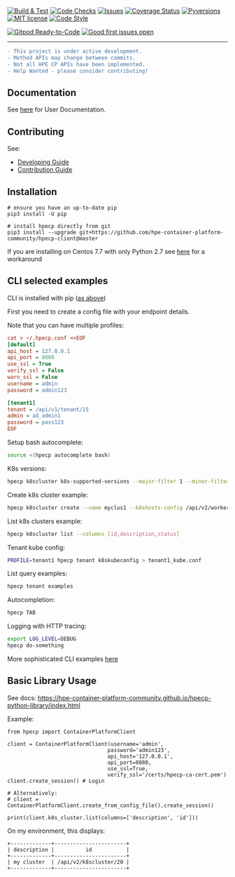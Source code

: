 [![Build & Test](https://github.com/hpe-container-platform-community/hpecp-python-library/workflows/Build%20&%20Test/badge.svg?branch=master&event=push)](https://github.com/hpe-container-platform-community/hpecp-python-library/actions?query=workflow%3A%22Build+%26+Test%22+branch%3Amaster)
[![Code Checks](https://github.com/hpe-container-platform-community/hpecp-python-library/workflows/Code%20Checks/badge.svg?branch=master&event=push)](https://github.com/hpe-container-platform-community/hpecp-python-library/actions?query=workflow%3A%22Code+Checks%22+branch%3Amaster)
[![Issues](https://img.shields.io/github/issues/hpe-container-platform-community/hpecp-python-library/bug.svg)](https://github.com/hpe-container-platform-community/hpecp-python-library/issues?q=is%3Aissue+is%3Aopen+label%3A"bug")
[![Coverage Status](https://coveralls.io/repos/github/hpe-container-platform-community/hpecp-python-library/badge.png?branch=master)](https://coveralls.io/github/hpe-container-platform-community/hpecp-python-library?branch=master)
[![Pyversions](https://img.shields.io/badge/Pyversions-2.7,%203.5,%203.6,%203.7,%203.8,%203.9-green.svg)](https://github.com/hpe-container-platform-community/hpecp-python-library/blob/master/tox.ini#L7)
[![MIT license](http://img.shields.io/badge/license-MIT-brightgreen.svg)](http://opensource.org/licenses/MIT)
[![Code Style](https://img.shields.io/badge/code%20style-black-000000.svg)](https://github.com/psf/black)

[![Gitpod Ready-to-Code](https://img.shields.io/badge/Gitpod-ready--to--code-blue?logo=gitpod)](https://gitpod.io/#https://github.com/hpe-container-platform-community/hpecp-python-library)
[![Good first issues open](https://img.shields.io/github/issues/hpe-container-platform-community/hpecp-python-library/good%20first%20issue.svg?label=good%20first%20issue)](https://github.com/hpe-container-platform-community/hpecp-python-library/issues?q=is%3Aissue+is%3Aopen+label%3A%22good+first+issue%22)


----

```diff
- This project is under active development.
- Method APIs may change between commits.
- Not all HPE CP APIs have been implemented.
- Help Wanted - please consider contributing!
```

## Documentation

See [here](https://hpe-container-platform-community.github.io/hpecp-python-library/index.html) for User Documentation.

## Contributing

See:

- [Developing Guide](./DEVELOPING.md)
- [Contribution Guide](./CONTRIBUTING.md)

## Installation

```shell
# ensure you have an up-to-date pip
pip3 install -U pip

# install hpecp directly from git
pip3 install --upgrade git+https://github.com/hpe-container-platform-community/hpecp-client@master
```

If you are installing on Centos 7.7 with only Python 2.7 see [here](./docs/README-INSTALL-HPECP-HOSTS.md) for a workaround


## CLI selected examples

CLI is installed with pip ([as above](#installation))

First you need to create a config file with your endpoint details.

Note that you can have multiple profiles:

```ini
cat > ~/.hpecp.conf <<EOF
[default]
api_host = 127.0.0.1
api_port = 8080
use_ssl = True
verify_ssl = False
warn_ssl = False
username = admin
password = admin123

[tenant1]
tenant = /api/v1/tenant/15
admin = ad_admin1
password = pass123
EOF
```

Setup bash autocomplete:
```sh
source <(hpecp autocomplete bash)
```

K8s versions:
```sh
hpecp k8scluster k8s-supported-versions --major-filter 1 --minor-filter 17
```



Create k8s cluster example:
```sh
hpecp k8scluster create --name myclus1 --k8shosts-config /api/v2/worker/k8shost/1:master --k8s_version=1.17.0
```

List k8s clusters example:
```sh
hpecp k8scluster list --columns [id,description,status]
```

Tenant kube config:
```sh
PROFILE=tenant1 hpecp tenant k8skubeconfig > tenant1_kube.conf
```

List query examples:
```sh
hpecp tenant examples
```

Autocompletion:
```sh
hpecp TAB
```

Logging with HTTP tracing:
```sh
export LOG_LEVEL=DEBUG
hpecp do-something
```

More sophisticated CLI examples [here](https://github.com/bluedata-community/bluedata-demo-env-aws-terraform/tree/master/bin/experimental) 


## Basic Library Usage

See docs: https://hpe-container-platform-community.github.io/hpecp-python-library/index.html

Example:

```py3
from hpecp import ContainerPlatformClient

client = ContainerPlatformClient(username='admin',
                                password='admin123',
                                api_host='127.0.0.1',
                                api_port=8080,
                                use_ssl=True,
                                verify_ssl='/certs/hpecp-ca-cert.pem')
client.create_session() # Login

# Alternatively:
# client = ContainerPlatformClient.create_from_config_file().create_session()

print(client.k8s_cluster.list(columns=['description', 'id']))
```

On my environment, this displays:
```
+-------------+-----------------------+
| description |          id           |
+-------------+-----------------------+
| my cluster  | /api/v2/k8scluster/20 |
+-------------+-----------------------+
```

